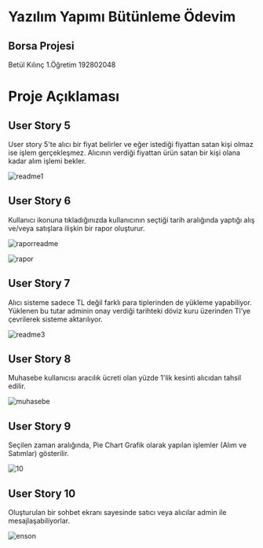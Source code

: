 # Yazılım Yapımı Bütünleme Ödevim
## Borsa Projesi
Betül Kılınç 1.Öğretim 192802048
# Proje Açıklaması
 ## User Story 5
  
  User story 5'te alıcı bir fiyat belirler ve eğer istediği fiyattan satan kişi olmaz ise işlem 
gerçekleşmez. Alıcının verdiği fiyattan ürün satan bir kişi olana kadar alım işlemi bekler.

![readme1](https://user-images.githubusercontent.com/84200869/124284673-d9efb300-db55-11eb-8e23-03ad0cd13109.png)


## User Story 6
 
 Kullanıcı ikonuna tıkladığınızda kullanıcının seçtiği tarih aralığında yaptığı alış ve/veya satışlara ilişkin bir rapor oluşturur.

![raporreadme](https://user-images.githubusercontent.com/84200869/124289359-e296b800-db5a-11eb-89b8-0f660ca91d6b.png)

![rapor](https://user-images.githubusercontent.com/84200869/124288337-b9c1f300-db59-11eb-9342-ba3f0ddf2ef5.png)

## User Story 7

 Alıcı sisteme sadece TL değil farklı para tiplerinden de yükleme yapabiliyor. 
Yüklenen bu tutar adminin onay verdiği tarihteki döviz kuru üzerinden Tl’ye çevrilerek 
sisteme aktarılıyor.

![readme3](https://user-images.githubusercontent.com/84200869/124289791-5fc22d00-db5b-11eb-84f5-e198bb016a9e.png)

## User Story 8

Muhasebe kullanıcısı aracılık ücreti olan yüzde 1'lik kesinti alıcıdan tahsil edilir.

![muhasebe](https://user-images.githubusercontent.com/84200869/124294910-e88f9780-db60-11eb-91db-0ef33858019f.png)

## User Story 9

Seçilen zaman aralığında, Pie Chart Grafik olarak yapılan işlemler (Alım ve Satımlar) gösterilir.

![10](https://user-images.githubusercontent.com/84200869/124295861-ff82b980-db61-11eb-87df-466e8449038c.png)

## User Story 10

Oluşturulan bir sohbet ekranı sayesinde satıcı veya alıcılar admin ile mesajlaşabiliyorlar.

![enson](https://user-images.githubusercontent.com/84200869/124296640-db73a800-db62-11eb-8de9-6986ff1b5835.png)









